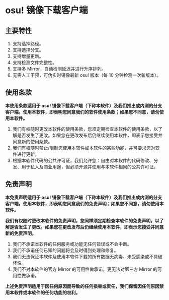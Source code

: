 # osu! 镜像下载客户端
## 主要特性
1. 支持选择路径。
2. 支持选择分支。
3. 支持增量更新。
4. 支持检测文件完整性。
5. 支持多 Mirror，自动检测延迟并进行升序排列。
6. 无需人工干预，可伪实时镜像最新 osu! 版本（每 10 分钟检测一次新版本）。

## 使用条款
**本使用条款适用于 osu! 镜像下载客户端（下称本软件）及我们推出或内测的分支客户端。使用本软件，即表明您同意我们的软件使用条款；如果您不同意，请勿使用本软件。**
1. 我们有权随时更改本软件的使用条款，您须定期检查本软件的使用条款，以了解是否发生了更改。如果您在更改发布后仍继续使用本软件，即表示您接受并同意新的使用条款。
2. 我们有权随时禁止/限制您使用本软件或本软件的某些功能，并可要求您对软件进行更新。
3. 根据本软件代码的公共许可证，我们允许您：自由对本软件的代码修改、分发、用于私人及商业用途，但必须开源并使用与本软件相同的公共许可证。

## 免责声明
**本免责声明适用于 osu! 镜像下载客户端（下称本软件）及我们推出或内测的分支客户端。使用本软件，即表明您同意我们的免责声明；如果您不同意，请勿使用本软件。**

**我们有权随时更改本软件的免责声明，您同样须定期检查本软件的免责声明，以了解是否发生了更改。如果您在更改发布后仍继续使用本软件，即表示您接受并同意新的免责声明。**
1. 我们不承诺本软件的任何服务或功能无任何错误或不会中断。
2. 我们不承诺任何已知的问题将会及时得到处理和修复。
3. 我们无法保证本软件及使用本软件下载的所有数据无病毒、未受感染或不具破坏性。
4. 我们不对本软件的官方 Mirror 的可用性做承诺，更无法对第三方 Mirror 的可用性做承诺。

**上述免责声明适用于因任何原因而导致的任何损害或责任，我们保留因任何原因禁用本软件或本软件的任何功能的权利。**

